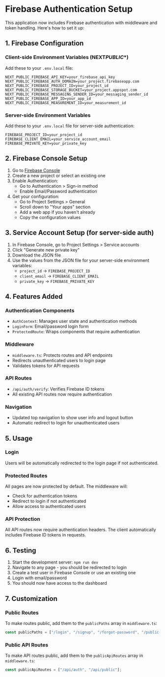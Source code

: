 # Firebase Authentication Setup

This application now includes Firebase authentication with middleware and token handling. Here's how to set it up:

## 1. Firebase Configuration

### Client-side Environment Variables (NEXT*PUBLIC*\*)

Add these to your `.env.local` file:

```env
NEXT_PUBLIC_FIREBASE_API_KEY=your_firebase_api_key
NEXT_PUBLIC_FIREBASE_AUTH_DOMAIN=your_project.firebaseapp.com
NEXT_PUBLIC_FIREBASE_PROJECT_ID=your_project_id
NEXT_PUBLIC_FIREBASE_STORAGE_BUCKET=your_project.appspot.com
NEXT_PUBLIC_FIREBASE_MESSAGING_SENDER_ID=your_messaging_sender_id
NEXT_PUBLIC_FIREBASE_APP_ID=your_app_id
NEXT_PUBLIC_FIREBASE_MEASUREMENT_ID=your_measurement_id
```

### Server-side Environment Variables

Add these to your `.env.local` file for server-side authentication:

```env
FIREBASE_PROJECT_ID=your_project_id
FIREBASE_CLIENT_EMAIL=your_service_account_email
FIREBASE_PRIVATE_KEY=your_private_key
```

## 2. Firebase Console Setup

1. Go to [Firebase Console](https://console.firebase.google.com/)
2. Create a new project or select an existing one
3. Enable Authentication:
   - Go to Authentication > Sign-in method
   - Enable Email/Password authentication
4. Get your configuration:
   - Go to Project Settings > General
   - Scroll down to "Your apps" section
   - Add a web app if you haven't already
   - Copy the configuration values

## 3. Service Account Setup (for server-side auth)

1. In Firebase Console, go to Project Settings > Service accounts
2. Click "Generate new private key"
3. Download the JSON file
4. Use the values from the JSON file for your server-side environment variables:
   - `project_id` → `FIREBASE_PROJECT_ID`
   - `client_email` → `FIREBASE_CLIENT_EMAIL`
   - `private_key` → `FIREBASE_PRIVATE_KEY`

## 4. Features Added

### Authentication Components

- `AuthContext`: Manages user state and authentication methods
- `LoginForm`: Email/password login form
- `ProtectedRoute`: Wraps components that require authentication

### Middleware

- `middleware.ts`: Protects routes and API endpoints
- Redirects unauthenticated users to login page
- Validates tokens for API requests

### API Routes

- `/api/auth/verify`: Verifies Firebase ID tokens
- All existing API routes now require authentication

### Navigation

- Updated top navigation to show user info and logout button
- Automatic redirect to login for unauthenticated users

## 5. Usage

### Login

Users will be automatically redirected to the login page if not authenticated.

### Protected Routes

All pages are now protected by default. The middleware will:

- Check for authentication tokens
- Redirect to login if not authenticated
- Allow access to authenticated users

### API Protection

All API routes now require authentication headers. The client automatically includes Firebase ID tokens in requests.

## 6. Testing

1. Start the development server: `npm run dev`
2. Navigate to any page - you should be redirected to login
3. Create a test user in Firebase Console or use an existing one
4. Login with email/password
5. You should now have access to the dashboard

## 7. Customization

### Public Routes

To make routes public, add them to the `publicPaths` array in `middleware.ts`:

```typescript
const publicPaths = ["/login", "/signup", "/forgot-password", "/public-page"];
```

### Public API Routes

To make API routes public, add them to the `publicApiRoutes` array in `middleware.ts`:

```typescript
const publicApiRoutes = ["/api/auth", "/api/public"];
```
